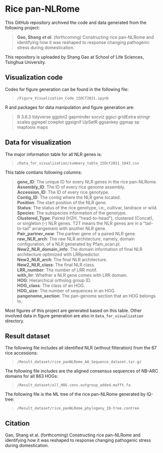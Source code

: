 # Rice pan-NLRome
This  GitHub repository archived the code and data generated from the following project:
> **Gao, Shang** ***et al.*** (forthcoming) Constructing rice pan-NLRome and identifying how it was reshaped to response changing pathogenic stress during domestication.

This repository is uploaded by Shang Gao at School of Life Sciences, Tsinghua University.
 
## Visualization code
Codes for figure generation can be found in the following file: 
> `/Figure_Visualization_Code_15OCT2021.ipynb`

R and packages for data manipulation and figure generation are:
> R 3.6.3
> tidyverse
> ggplot2
> gapminder
> socviz
> ggsci
> gridExtra
> stringr
> scales
> ggrepel
> cowplot
> ggsignif
> UpSetR
> ggsankey
> ggmap
> sp
> maptools
> maps

## Data for visualization
The major information table for all NLR genes is:
>`/Data_for_visualization/summary_table_15Oct2021_1043.csv`

This table contians following columns:  
>__gene_ID__: The unique ID for every NLR genes in the rice pan-NLRome.  
__Assembly_ID__: The ID of every rice genome assembly.  
__Accession_ID__: The ID of every rice genotype.  
__Contig_ID__: The contig where the NLR gene located.  
__Position__: The start position of the NLR gene.  
__Status__: The status of the rice genotype, i.e., cultivar, landrace or wild.  
__Species__: The subspecies information of the genotype.  
__Clustered_Type__: Paired (H2H, "head-to-head"), clustered (Concat), or singleton (-) NLR genes. T2T means the NLR genes are in a "tail-to-tail" arrangement with another NLR gene.  
__Pair_partner_new__: The partner gene of a paired NLR gene.  
__raw_NLR_arch__: The raw NLR architecture, namely, domain configuration, of a NLR generated by Pfam_scan.pl.  
__New2_NLR_domain_info__: The domain information of final NLR architecture optimized with LRRpredictor.  
__New2_NLR_arch__: The final NLR architecture.  
__New2_NLR_class__: The final NLR class.  
__LRR_number__: The number of LRR motif.  
__with_lrr__: Whether a NLR gene comes with LRR domain.  
__HOG__: Hierarchical ortholog group ID.  
__HOG_class__: The class of an HOG.  
__HOG_size__: The number of sequences in an HOG.  
__pangenome_section__: The pan-genome section that an HOG belongs to.  


Most figures of this project are generated based on this table.
Other involved data in figure generation are also in `Data_for_visualization` directory.



## Result dataset
The following file includes all identified NLR (without filteration) from the 67 rice accessions:
>`/Result_dataset/rice_panNLRome_AA_Sequence_dataset.tar.gz`

The following file includes are the aligned consensus sequences of NB-ARC domains for all 863 HOGs:
>`/Result_dataset/all_HOG.cons.outgroup_added.mafft.fa`

The following file is the ML tree of the rice pan-NLRome generated by IQ-tree:
>`/Result_dataset/rice_panNLRome_phylogeny_IQ-tree.contree`


## Citation
Gao, Shang et al. (forthcoming) Constructing rice pan-NLRome and identifying how it was reshaped to response changing pathogenic stress during domestication.

